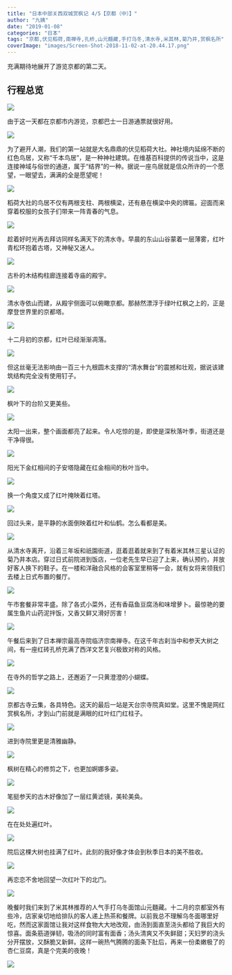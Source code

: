```yaml
---
title: "日本中部关西双城赏枫记 4/5【京都（中）】"
author: "九姨"
date: "2019-01-08"
categories: "日本"
tags: "京都,伏见稻荷,南禅寺,孔桥,山元麵藏,手打乌冬,清水寺,米其林,菊乃井,赏枫名所"
coverImage: "images/Screen-Shot-2018-11-02-at-20.44.17.png"
---
```


充满期待地展开了游览京都的第二天。

## 行程总览

![](images/Screen-Shot-2018-10-31-at-22.18.58.png)

由于这一天都在京都市内游览，京都巴士一日游通票就很好用。

![](images/20181103_184554.jpg)

为了避开人潮，我们的第一站就是大名鼎鼎的伏见稻荷大社。神社境内延绵不断的红色鸟居，又称“千本鸟居”，是一种神社建筑。在维基百科提供的传说当中，这是连接神域与俗世的通道，属于“结界”的一种。据说一座鸟居就是信众所许的一个愿望，一眼望去，满满的全是愿望呢！

![](images/0IMG_20161205_021244.jpg)

稻荷大社的鸟居不仅有两根支柱、两根横梁，还有悬在横梁中央的牌匾。迎面而来穿着校服的女孩子们带来一阵青春的气息。

![](images/IMG_20161205_021834-e1541181242535.jpg)

趁着好时光再去拜访同样名满天下的清水寺。早晨的东山山谷蒙着一层薄雾，红叶青松环抱着古塔，又神秘又迷人。

![](images/0IMG_20161204_235948.jpg)

古朴的木结构柱廊连接着寺庙的殿宇。

![](images/IMG_20161204_235724-e1541181023415.jpg)

清水寺依山而建，从殿宇侧面可以俯瞰京都。那赫然漂浮于绿叶红枫之上的，正是摩登世界里的京都塔。

![](images/IMG_20161205_000645.jpg)

十二月初的京都，红叶已经渐渐凋落。

![](images/IMG_20161205_001029.jpg)

但这丝毫无法影响由一百三十九根圆木支撑的“清水舞台”的震撼和壮观，据说该建筑结构完全没有使用钉子。

![](images/IMG_20161205_002003.jpg)

枫叶下的台阶又更美些。

![](images/0IMG_20161205_003430.jpg)

太阳一出来，整个画面都亮了起来。令人吃惊的是，即使是深秋落叶季，街道还是干净得很。

![](images/0IMG_20161205_004805.jpg)

阳光下金红相间的子安塔隐藏在红金相间的秋叶当中。

![](images/0IMG_20161205_084617.jpg)

换一个角度又成了红叶掩映着红塔。

![](images/0IMG_20161205_010019.jpg)

回过头来，是平静的水面倒映着红叶和仙鹤。怎么看都是美。

![](images/IMG_20161205_005401.jpg)

从清水寺离开，沿着三年坂和祇園街道，逛着逛着就来到了有着米其林三星认证的菊乃井本店。穿过日式前院进到饭店，一位老先生早已迎了上来，确认预约，并放好客人换下的鞋子。在一楼和洋融合风格的会客室里稍等一会，就有女将来领我们去楼上日式布置的餐厅。

![](images/IMG_20161205_133519.jpg)

午市套餐非常丰盛。除了各式小菜外，还有香菇鱼豆腐汤和味增萝卜。最惊艳的要属生鱼片山药泥拌饭，又香又鲜又滑好厉害！

![](images/0IMG_20161205_124413.jpg)

午餐后来到了日本禅宗最高寺院临济宗南禅寺。在这千年古刹当中和参天大树之间，有一座红砖孔桥充满了西洋文艺复兴极致对称的风格。

![](images/IMG_20161205_072208.jpg)

在寺外的哲学之路上，还邂逅了一只黄澄澄的小蝴蝶。

![](images/IMG_20161205_080637.jpg)

京都古寺云集，各具特色。这天的最后一站是天台宗寺院真如堂。这里不愧是网红赏枫名所，才到山门前就是满眼的红叶红门红柱子。

![](images/Screen-Shot-2018-11-02-at-20.44.17.png)

进到寺院里更是清雅幽静。

![](images/0IMG_20161205_080744.jpg)

枫树在精心的修剪之下，也更加婀娜多姿。

![](images/0IMG_20161205_080525.jpg)

笔挺参天的古木好像加了一层红黄滤镜，美轮美奂。

![](images/0IMG_20161205_080045-e1541181472218.jpg)

在在处处遍红叶。

![](images/IMG_20161205_080935-e1541181358874.jpg)

院后这棵大树也挂满了红叶。此刻的我好像才体会到秋季日本的美不胜收。

![](images/IMG_20161205_142716.jpg)

再恋恋不舍地回望一次红叶下的北门。

![](images/IMG_20161205_142932.jpg)

晚餐时我们来到了米其林推荐的人气手打乌冬面馆山元麵藏。十二月的京都室外有些冷，店家亲切地给排队的客人递上热茶和餐牌。以前我总不理解乌冬面哪里好吃，然而这家面馆让我对这样食物大大地改观，由汤到面直至浇头都给了我巨大的惊喜。面条筋道弹韧，吸汤的同时富有面香；汤头清爽又不失鲜甜；天妇罗的浇头分开摆放，又酥脆又新鲜。这样一碗热气腾腾的面条下肚后，再来一份柔嫩极了的杏仁豆腐，真是个完美的夜晚！

![](images/IMG_20161205_171235.jpg)
